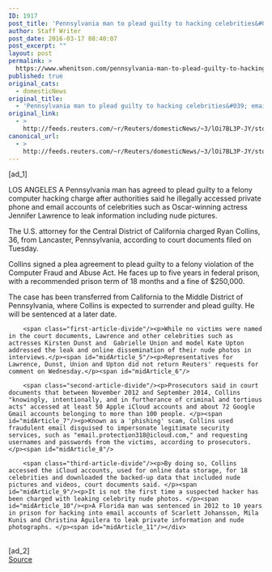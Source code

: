 ```yaml
---
ID: 1917
post_title: 'Pennsylvania man to plead guilty to hacking celebrities&#039; email, iCloud accounts'
author: Staff Writer
post_date: 2016-03-17 08:40:07
post_excerpt: ""
layout: post
permalink: >
  https://www.whenitson.com/pennsylvania-man-to-plead-guilty-to-hacking-celebrities-email-icloud-accounts/
published: true
original_cats:
  - domesticNews
original_title:
  - 'Pennsylvania man to plead guilty to hacking celebrities&#039; email, iCloud accounts'
original_link:
  - >
    http://feeds.reuters.com/~r/Reuters/domesticNews/~3/lOi7BL3P-JY/story01.htm
canonical_url:
  - >
    http://feeds.reuters.com/~r/Reuters/domesticNews/~3/lOi7BL3P-JY/story01.htm
---
```

 [ad_1]
<br><div id="articleText">
<span id="midArticle_start"/>

<span id="midArticle_0"/><span class="focusParagraph" readability="4"><p><span class="articleLocation">LOS ANGELES</span> A Pennsylvania man has agreed to plead guilty to a felony computer hacking charge after authorities said he illegally accessed private phone and email accounts of celebrities such as Oscar-winning actress Jennifer Lawrence to leak information including nude pictures.</p></span><span id="midArticle_1"/><p>The U.S. attorney for the Central District of California charged Ryan Collins, 36, from Lancaster, Pennsylvania, according to court documents filed on Tuesday. </p><span id="midArticle_2"/><p>Collins signed a plea agreement to plead guilty to a felony violation of the Computer Fraud and Abuse Act. He faces up to five years in federal prison, with a recommended prison term of 18 months and a fine of $250,000. </p><span id="midArticle_3"/><p>The case has been transferred from California to the Middle District of Pennsylvania, where Collins is expected to surrender and plead guilty. He will be sentenced at a later date.    </p><span id="midArticle_4"/>
        
        <span class="first-article-divide"/><p>While no victims were named in the court documents, Lawrence and other celebrities such as actresses Kirsten Dunst and  Gabrielle Union and model Kate Upton addressed the leak and online dissemination of their nude photos in interviews.</p><span id="midArticle_5"/><p>Representatives for Lawrence, Dunst, Union and Upton did not return Reuters' requests for comment on Wednesday.</p><span id="midArticle_6"/>
        
        <span class="second-article-divide"/><p>Prosecutors said in court documents that between November 2012 and September 2014, Collins "knowingly, intentionally, and in furtherance of criminal and tortious acts" accessed at least 50 Apple iCloud accounts and about 72 Google Gmail accounts belonging to more than 100 people. </p><span id="midArticle_7"/><p>Known as a 'phishing' scam, Collins used fraudulent email disguised to impersonate legitimate security services, such as "email.protection318@icloud.com," and requesting usernames and passwords from the victims, according to prosecutors. </p><span id="midArticle_8"/>
        
        <span class="third-article-divide"/><p>By doing so, Collins accessed the iCloud accounts, used for online data storage, for 18 celebrities and downloaded the backed-up data that included nude pictures and videos, court documents said. </p><span id="midArticle_9"/><p>It is not the first time a suspected hacker has been charged with leaking celebrity nude photos. </p><span id="midArticle_10"/><p>A Florida man was sentenced in 2012 to 10 years in prison for hacking into email accounts of Scarlett Johansson, Mila Kunis and Christina Aguilera to leak private information and nude photographs. </p><span id="midArticle_11"/></div>
<br>[ad_2]
<br><a href="http://feeds.reuters.com/~r/Reuters/domesticNews/~3/lOi7BL3P-JY/story01.htm">Source </a>